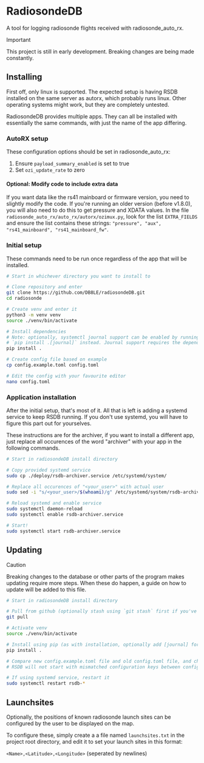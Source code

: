 # RadiosondeDB

A tool for logging radiosonde flights received with radiosonde_auto_rx.

> [!IMPORTANT]
> This project is still in early development. Breaking changes are being made constantly.

## Installing

First off, only linux is supported. The expected setup is having RSDB installed on the same server as autorx, which probably runs linux. Other operating systems might work, but they are completely untested.

RadiosondeDB provides multiple apps. They can all be installed with essentially the same commands, with just the name of the app differing.

### AutoRX setup

These configuration options should be set in radiosonde_auto_rx:

1. Ensure `payload_summary_enabled` is set to true
2. Set `ozi_update_rate` to zero

#### Optional: Modify code to include extra data

If you want data like the rs41 mainboard or firmware version, you need to slightly modify the code.
If you're running an older version (before v1.8.0), you will also need to do this to get pressure and XDATA values.
In the file `radiosonde_auto_rx/auto_rx/autorx/ozimux.py`, look for the list `EXTRA_FIELDS` and ensure the list contains these strings: `"pressure", "aux", "rs41_mainboard", "rs41_mainboard_fw"`.

### Initial setup

These commands need to be run once regardless of the app that will be installed.

```bash
# Start in whichever directory you want to install to

# Clone repository and enter
git clone https://github.com/DB8LE/radiosondeDB.git
cd radiosonde

# Create venv and enter it
python3 -m venv venv
source ./venv/bin/activate

# Install dependencies
# Note: optionally, systemctl journal support can be enabled by running
# `pip install .[journal]` instead. Journal support requires the dependency python3-systemd
pip install .

# Create config file based on example
cp config.example.toml config.toml

# Edit the config with your favourite editor
nano config.toml
```

### Application installation

After the initial setup, that's most of it. All that is left is adding a systemd service
to keep RSDB running. If you don't use systemd, you will have to figure this part out for yourselves.

These instructions are for the archiver, if you want to install a different app, just replace all
occurences of the word "archiver" with your app in the following commands.

```bash
# Start in radiosondeDB install directory

# Copy provided systemd service
sudo cp ./deploy/rsdb-archiver.service /etc/systemd/system/

# Replace all occurences of "<your_user>" with actual user
sudo sed -i "s/<your_user>/$(whoami)/g" /etc/systemd/system/rsdb-archiver.service

# Reload systemd and enable service
sudo systemctl daemon-reload
sudo systemctl enable rsdb-archiver.service

# Start!
sudo systemctl start rsdb-archiver.service
```

## Updating

> [!CAUTION]
> Breaking changes to the database or other parts of the program makes updating require more steps. When these do happen, a guide on how to update will be added to this file.

```bash
# Start in radiosondeDB install directory

# Pull from github (optionally stash using `git stash` first if you've made changes to the code)
git pull

# Activate venv
source ./venv/bin/activate

# Install using pip (as with installation, optionally add [journal] for systemctl journal support)
pip install .

# Compare new config.example.toml file and old config.toml file, and check for new/changed configuration options.
# RSDB will not start with mismatched configuration keys between config.example.toml and config.toml.

# If using systemd service, restart it
sudo systemctl restart rsdb-*
```

## Launchsites

Optionally, the positions of known radiosonde launch sites can be configured by the user to be displayed on the map.

To configure these, simply create a a file named `launchsites.txt` in the project root directory, and edit it to set your
launch sites in this format:

`<Name>,<Latitude>,<Longitude>` (seperated by newlines)

